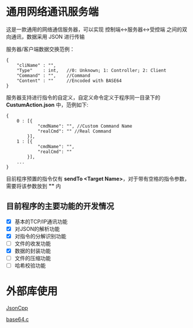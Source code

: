 # 通用网络通讯服务端
这是一款通用的网络通信服务器，可以实现 控制端<->服务器<->受控端 之间的双向通讯，数据采用 JSON 进行传输

服务器/客户端数据交换范例：

    {
        "cliName" : "",
        "Type"    : int,   //0: Unknown; 1: Controller; 2: Client
        "Command" : "",    //Command
        "Content" : ""     //Encoded with BASE64
    }
服务器支持进行指令的自定义，自定义命令定义于程序同一目录下的 **CustumAction.json** 中，范例如下:

    {
        0 : [{
                "cmdName": "", //Custom Command Name
                "realCmd": "" //Real Command
            }],
        1 : [{
                "cmdName": "",
                "realCmd": ""
            }],
        ...
    }
目前程序预置的指令仅有 **sendTo \<Target Name\>**，对于带有空格的指令参数，需要将该参数放到 **""** 内

## 目前程序的主要功能的开发情况
- [x] 基本的TCP/IP通讯功能
- [x] 对JSON的解析功能
- [x] 对指令的分解识别功能
- [ ] 文件的收发功能
- [x] 数据的封装功能
- [ ] 文件的压缩功能
- [ ] 哈希校验功能

# 外部库使用

[JsonCpp][1]

[base64.c][2]

[1]: https://github.com/open-source-parsers/jsoncpp.git
[2]: https://github.com/joedf/base64.c
